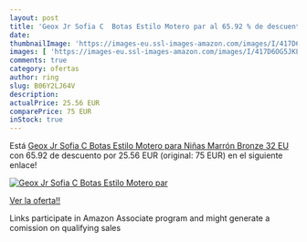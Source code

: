 ```yaml
---
layout: post
title: 'Geox Jr Sofia C  Botas Estilo Motero par al 65.92 % de descuento'
date: 
thumbnailImage: 'https://images-eu.ssl-images-amazon.com/images/I/417D6OG5JKL._SL200_.jpg'
images: [ 'https://images-eu.ssl-images-amazon.com/images/I/417D6OG5JKL._SL200_.jpg' ]
comments: true
category: ofertas
author: ring
slug: B06Y2LJ64V
description:
actualPrice: 25.56 EUR
comparePrice: 75 EUR
inStock: true
---
```


Está [Geox Jr Sofia C  Botas Estilo Motero para Niñas  Marrón  Bronze   32 EU](https://www.amazon.es/dp/B06Y2LJ64V/?tag=tolees-21) con 65.92 de descuento por 25.56 EUR (original: 75 EUR) en el siguiente enlace!

[![Geox Jr Sofia C  Botas Estilo Motero par](https://images-eu.ssl-images-amazon.com/images/I/417D6OG5JKL._SL200_.jpg)](https://www.amazon.es/dp/B06Y2LJ64V/?tag=tolees-21)

[Ver la oferta!!](https://www.amazon.es/dp/B06Y2LJ64V/?tag=tolees-21)

Links participate in Amazon Associate program and might generate a comission on qualifying sales


